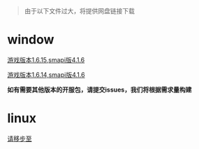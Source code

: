 > 由于以下文件过大，将提供网盘链接下载
# window
[游戏版本1.6.15,smapi版4.1.6](https://www.123684.com/s/vGyVTd-1NbJH)


[游戏版本1.6.14,smapi版4.1.6]()


**如有需要其他版本的开服包，请提交issues，我们将根据需求量构建**
# linux

[请移步至](baidu.com)
